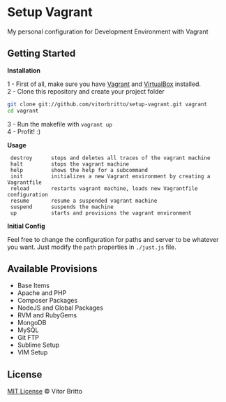 # Setup Vagrant

My personal configuration for Development Environment with Vagrant


## Getting Started

**Installation**

1 - First of all, make sure you have [Vagrant](http://nodejs.org/) and [VirtualBox]() installed. <br/>
2 - Clone this repository and create your project folder

```bash
git clone git://github.com/vitorbritto/setup-vagrant.git vagrant
cd vagrant
```

3 - Run the makefile with `vagrant up` <br/>
4 - Profit! :)

**Usage**

     destroy      stops and deletes all traces of the vagrant machine
     halt         stops the vagrant machine
     help         shows the help for a subcommand
     init         initializes a new Vagrant environment by creating a Vagrantfile
     reload       restarts vagrant machine, loads new Vagrantfile configuration
     resume       resume a suspended vagrant machine
     suspend      suspends the machine
     up           starts and provisions the vagrant environment

**Initial Config**

Feel free to change the configuration for paths and server to be whatever you want. Just modify the `path` properties in `./just.js` file.


## Available Provisions

- Base Items
- Apache and PHP
- Composer Packages
- NodeJS and Global Packages
- RVM and RubyGems
- MongoDB
- MySQL
- Git FTP
- Sublime Setup
- VIM Setup


## License

[MIT License](http://vitorbritto.mit-license.org/) © Vitor Britto
